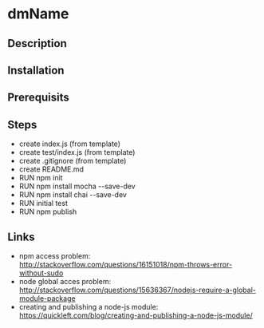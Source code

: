 # dmName

## Description

## Installation

## Prerequisits

## Steps
- create index.js (from template)
- create test/index.js (from template)
- create .gitignore (from template)
- create README.md
- RUN npm init
- RUN npm install mocha --save-dev
- RUN npm install chai --save-dev
- RUN initial test
- RUN npm publish

## Links
- npm access problem: http://stackoverflow.com/questions/16151018/npm-throws-error-without-sudo
- node global acces problem: http://stackoverflow.com/questions/15636367/nodejs-require-a-global-module-package
- creating and publishing a node-js module: https://quickleft.com/blog/creating-and-publishing-a-node-js-module/
